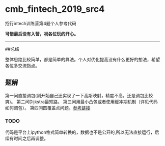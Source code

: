 # cmb_fintech_2019_src4
招行intech训练营第4题个人参考代码

**可惜最后没有入营，祝各位玩的开心。**

****

##总结 

整体思路比较简单，都是简单的算法。个人对优化提高没有什么更好的想法，希望各位多交流指点。

## 题解
第一问直接调包(刚开始自己还实现了一下高斯映射，精度不高。还是调包比较爽)。
第二问Dijkstra最短路。
第三问用最小凸包或者使用缓冲期机制（详见代码如何调包）。
第四问圆覆盖点问题。[参考链接](https://sumygg.com/2013/08/06/Radius-Circle-Cover/)

### TODO
代码是平台上ipython格式简单转换的，数据也不是公开的,所以无法直接运行，后续有时间之后再调整。